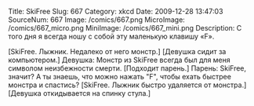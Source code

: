 Title: SkiFree 
Slug: 667 
Category: xkcd 
Date: 2009-12-28 13:47:03 
SourceNum: 667 
Image: /comics/667.png 
MicroImage: /comics/667_micro.png 
MiniImage: /comics/667_mini.png 
Description: С того дня я всегда ношу с собой эту маленькую клавишу «F». 

[SkiFree. Лыжник. Недалеко от него монстр.]
[Девушка сидит за компьютером.]
Девушка: Монстр из SkiFree всегда был для меня символом неизбежности смерти.
[Подходит парень.]
Парень: SkiFree, значит? А ты знаешь, что можно нажать "F", чтобы ехать быстрее монстра и спастись?
[SkiFree. Лыжник быстро удаляется от монстра.]
[Девушка откидывается на спинку стула.]